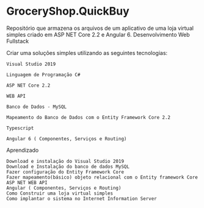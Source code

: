 # GroceryShop.QuickBuy

Repositório que armazena os arquivos de um aplicativo de uma loja virtual simples criado em ASP NET Core 2.2 e Angular 6.
Desenvolvimento Web Fullstack

Criar uma soluções simples utilizando as seguintes tecnologias:

    Visual Studio 2019

    Linguagem de Programação C#

    ASP NET Core 2.2

    WEB API

    Banco de Dados - MySQL

    Mapeamento do Banco de Dados com o Entity Framework Core 2.2

    Typescript

    Angular 6 ( Componentes, Serviços e Routing)

Aprendizado

    Download e instalação do Visual Studio 2019
    Download e Instalação do banco de dados MySQL
    Fazer configuração do Entity Framework Core
    Fazer mapeamento(básico) objeto relacional com o Entity framework Core
    ASP NET WEB API
    Angular ( Componentes, Serviços e Routing)
    Como Construir uma loja virtual simples
    Como implantar o sistema no Internet Information Server


